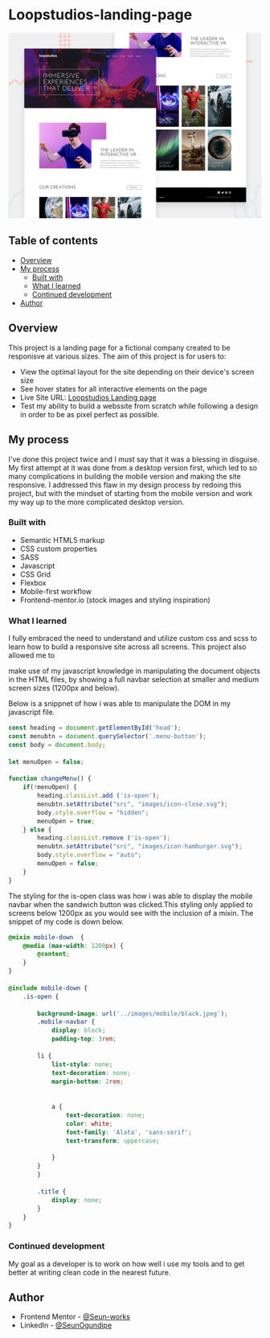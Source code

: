 # Loopstudios-landing-page

![Design preview for the Loopstudios landing page coding challenge](./design/desktop-preview.jpg)



## Table of contents

- [Overview](#overview)
- [My process](#my-process)
  - [Built with](#built-with)
  - [What I learned](#what-i-learned)
  - [Continued development](#continued-development)
- [Author](#author)




## Overview

This project is a landing page for a fictional company created to be responisve at various sizes. The aim of this project is for users to:

- View the optimal layout for the site depending on their device's screen size
- See hover states for all interactive elements on the page
- Live Site URL: [Loopstudios Landing page ](https://seun-works.github.io/Loopstudios-landing-page/)
- Test my ability to build a webssite from scratch while following a design in order to be as pixel perfect as possible.

## My process
I've done this project twice and I must say that it was a blessing in disguise. My first attempt at it was done from a desktop version first, which led to so many complications in building the mobile version and making the site responsive. I addressed this flaw in my design process by redoing this project, but with the mindset of starting from the mobile version and work my way up to the more complicated desktop version.


### Built with

- Semantic HTML5 markup
- CSS custom properties
- SASS
- Javascript
- CSS Grid
- Flexbox
- Mobile-first workflow
- Frontend-mentor.io (stock images and styling inspiration)


### What I learned

I fully embraced the need to understand and utilize custom css and scss to learn how to build a responsive site across all screens. This project also allowed me to

make use of my javascript knowledge in manipulating the document objects in the HTML files, by showing a full navbar selection at smaller and medium screen sizes (1200px and below).

Below is a snippnet of how i was able to manipulate the DOM in my javascript file.


```js
const heading = document.getElementById('head');
const menubtn = document.querySelector('.menu-button');
const body = document.body;

let menuOpen = false;

function changeMenu() {
    if(!menuOpen) {
        heading.classList.add ('is-open');
        menubtn.setAttribute("src", "images/icon-close.svg");
        body.style.overflow = "hidden";
        menuOpen = true;
    } else {
        heading.classList.remove ('is-open');
        menubtn.setAttribute("src", "images/icon-hamburger.svg");
        body.style.overflow = "auto";
        menuOpen = false;
    }
}
```

The styling for the is-open class was how i was able to display the mobile navbar when the sandwich button was clicked.This styling only applied to screens below 1200px as you would see with the inclusion of a mixin. The snippet of my code is down below.

```scss
@mixin mobile-down  {
    @media (max-width: 1200px) {
        @content;
    }
}

@include mobile-down {
    .is-open {
        
        background-image: url('../images/mobile/black.jpeg');
        .mobile-navbar {
            display: block;
            padding-top: 3rem;
    
        li {
            list-style: none;
            text-decoration: none;
            margin-bottom: 2rem;
            
    
            a {
                text-decoration: none;
                color: white;
                font-family: 'Alata', 'sans-serif';
                text-transform: uppercase;
                
            }
        }
        }
    
        .title {
            display: none;
        }
    }
}
```

### Continued development

My goal as a developer is to work on how well i use my tools and to get better at writing clean code in the nearest future.


## Author

- Frontend Mentor - [@Seun-works](https://www.frontendmentor.io/profile/Seun-works)
- LinkedIn - [@SeunOgundipe](https://www.linkedin.com/in/seun-ogundipe)




